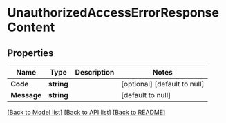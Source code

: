 # UnauthorizedAccessErrorResponseContent

## Properties
Name | Type | Description | Notes
------------ | ------------- | ------------- | -------------
**Code** | **string** |  | [optional] [default to null]
**Message** | **string** |  | [default to null]

[[Back to Model list]](../README.md#documentation-for-models) [[Back to API list]](../README.md#documentation-for-api-endpoints) [[Back to README]](../README.md)

